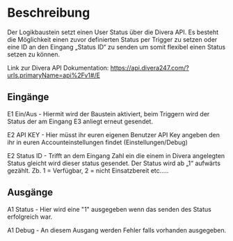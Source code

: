 # Beschreibung
Der Logikbaustein setzt einen User Status über die Divera API. Es besteht die Möglichkeit einen zuvor definierten Status per Trigger zu setzen oder eine ID an den Eingang „Status ID“ zu senden um somit flexibel einen Status setzen zu können.

Link zur Divera API Dokumentation: https://api.divera247.com/?urls.primaryName=api%2Fv1#/E

## Eingänge

E1 Ein/Aus - Hiermit wird der Baustein aktiviert, beim Triggern wird der Status der am Eingang E3 anliegt erneut gesendet.

E2 API KEY - Hier müsst ihr euren eigenen Benutzer API Key angeben den ihr in euren Accounteinstellungen findet (Einstellungen/Debug)

E2 Status ID - Trifft an dem Eingang Zahl ein die einem in Divera angelegten Status gleicht wird dieser status gesendet. Der Status wird ab „1“ aufwärts gezählt. Zb. 1 = Verfügbar, 2 = nicht Einsatzbereit etc…..

## Ausgänge

A1 Status - Hier wird eine "1" ausgegeben wenn das senden des Status erfolgreich war.

A1 Debug - An diesem Ausgang werden Fehler falls vorhanden ausgegeben.
